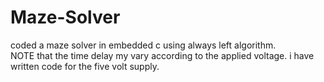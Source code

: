 # Maze-Solver
coded a maze solver in embedded c using always left algorithm.  
NOTE that the time delay my vary according to the applied voltage.
i have written code for the five volt supply.
